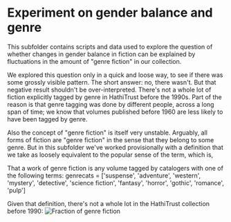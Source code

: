 Experiment on gender balance and genre
======================================

This subfolder contains scripts and data used to explore the question of whether changes in gender balance in fiction can be explained by fluctuations in the amount of "genre fiction" in our collection.

We explored this question only in a quick and loose way, to see if there was some grossly visible pattern. The short answer: no, there wasn't. But that negative result shouldn't be over-interpreted. There's not a whole lot of fiction explicitly tagged by genre in HathiTrust before the 1990s. Part of the reason is that genre tagging was done by different people, across a long span of time; we know that volumes published before 1960 are less likely to have been tagged by genre.

Also the concept of "genre fiction" is itself very unstable. Arguably, all forms of fiction are "genre fiction" in the sense that they belong to some genre. But in this subfolder we've worked provisionally with a definition that we take as loosely equivalent to the popular sense of the term, which is,

That a work of genre fiction is any volume tagged by catalogers with one of the following terms:
genrecats = ['suspense', 'adventure', 'western', 'mystery', 'detective', 'science fiction', 'fantasy', 'horror', 'gothic', 'romance', 'pulp']

Given that definition, there's not a whole lot in the HathiTrust collection before 1990:
![Fraction of genre fiction](https://github.com/tedunderwood/character/blob/master/genre_experiment/fraction_of_genre_fiction.jpeg)